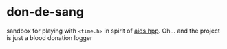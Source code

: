 # don-de-sang

sandbox for playing with `<time.h>` in spirit of [aids.hpp](https://github.com/rexim/aids). Oh... and the project is just a blood donation logger

